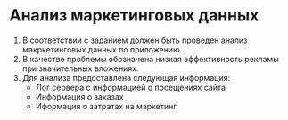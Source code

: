 # Анализ маркетинговых данных

1. В соответствии с заданием должен быть проведен анализ макркетинговых данных по приложению.
2. В качестве проблемы обозначена низкая эффективность рекламы при значительных вложениях.
3. Для анализа предоставлена следующая информация:
   * Лог сервера с информацией о посещениях сайта
   * Информация о заказах
   * Иформация о затратах на маркетинг
